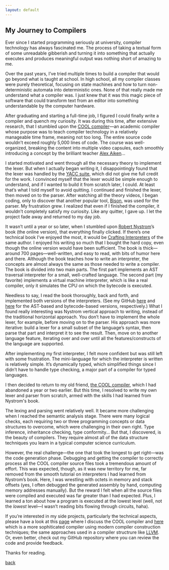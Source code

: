 ```yaml
---
layout: default
---
```


## My Journey to Compilers

Ever since I started programming seriously at university, compiler technology has always fascinated me. The process of taking a textual form of some unreadable gibberish and turning it into something that actually executes and produces meaningful output was nothing short of amazing to me.

Over the past years, I’ve tried multiple times to build a compiler that would go beyond what is taught at school. In high school, all my compiler classes were purely theoretical, focusing on state machines and how to turn non-deterministic automata into deterministic ones. None of that really made me understand what a compiler was. I just knew that it was this magic piece of software that could transform text from an editor into something understandable by the computer hardware.

After graduating and starting a full-time job, I figured I could finally write a compiler and quench my curiosity. It was during this time, after extensive research, that I stumbled upon the [COOL compiler](https://web.stanford.edu/class/cs143/)—an academic compiler whose purpose was to teach compiler technology in a relatively manageable time frame, meaning not too long. The entire source code wouldn’t exceed roughly 5,000 lines of code. The course was well-organized, breaking the content into multiple video capsules, each smoothly introducing a concept by the brilliant teacher [Alex Aiken](https://profiles.stanford.edu/alex-aiken)...

I started motivated and went through all the necessary theory to implement the lexer. But when I actually began writing it, I disappointingly found that the lexer was handled by the [YACC suite](https://en.wikipedia.org/wiki/Yacc), which did not give me full credit for the work. I convinced myself that the lexer would be simple enough to understand, and if I wanted to build it from scratch later, I could. At least that’s what I told myself to avoid quitting. I continued and finished the lexer, then moved on to the parser. After watching all the theory videos, I began coding, only to discover that another popular tool, [Bison](https://en.wikipedia.org/wiki/GNU_Bison), was used for the parser. My frustration grew. I realized that even if I finished the compiler, it wouldn’t completely satisfy my curiosity. Like any quitter, I gave up. I let the project fade away and returned to my day job.

It wasn’t until a year or so later, when I stumbled upon [Robert Nystrom](https://x.com/munificentbob)’s book (the online version), that everything finally clicked. If there’s one technical book I’ve enjoyed the most, it would be [Crafting Interpreters](https://craftinginterpreters.com/) of the same author. I enjoyed his writing so much that I bought the hard copy, even though the online version would have been sufficient. The book is thick—around 700 pages—well-written, and easy to read, with bits of humor here and there. Although the book teaches how to write an interpreter, the concepts are almost always the same as those needed to write a compiler. The book is divided into two main parts. The first part implements an AST traversal interpreter for a small, well-crafted language. The second part (my favorite) implements a virtual machine interpreter, which is like a real compiler, only it simulates the CPU on which the bytecode is executed.

Needless to say, I read the book thoroughly, back and forth, and implemented both versions of the interpreters. (See my GitHub [here](https://github.com/Mountagha/crafting-interpreter) and [here](https://github.com/Mountagha/crafting-interpreter) for the AST-based and bytecode-based versions, respectively.) What I found really interesting was Nystrom vertical approach to writing, instead of the traditional horizontal approach. You don’t have to implement the whole lexer, for example, before moving on to the parser. His approach was more iterative: build a lexer for a small subset of the language’s syntax, then parse that part and interpret it to see the result. Then, move on to another language feature, iterating over and over until all the features/constructs of the language are supported.

After implementing my first interpreter, I felt more confident but was still left with some frustration. The mini-language for which the interpreter is written is relatively simple. It’s dynamically typed, which simplified things since I didn’t have to handle type checking, a major part of a compiler for typed languages.

I then decided to return to my old friend, [the COOL compiler](https://web.stanford.edu/class/cs143/), which I had abandoned a year or two earlier. But this time, I resolved to write my own lexer and parser from scratch, armed with the skills I had learned from Nystrom's book.

The lexing and parsing went relatively well. It became more challenging when I reached the semantic analysis stage. There were many logical checks, each requiring two or three programming concepts or data structures to overcome, which were challenging in their own right. Type inference, inheritance checking, type conformity... But that, I discovered, is the beauty of compilers. They require almost all of the data structure techniques you learn in a typical computer science curriculum. 

However, the real challenge—the one that took the longest to get right—was the code generation phase. Debugging and getting the compiler to correctly process all the COOL compiler source files took a tremendous amount of effort. This was expected, though, as it was new territory for me, far removed from the smooth tutorial on interpreters I had learned from Nystrom’s book. Here, I was wrestling with octets in memory and stack offsets (yes, I often debugged the generated assembly by hand, computing memory addresses manually). But the reward I felt when all the source files were compiled and executed was far greater than I had expected. Plus, I learned a ton about how a program is executed at the lowest level (well, not the *lowest* level—I wasn’t reading bits flowing through circuits, haha).

If you’re interested in my side projects, particularly the technical aspects, please have a look at this [page](./cool-compiler.md) where I discuss the COOL compiler and [here](./kecc-compiler.md) which is a more sophiticated compiler using modern compiler construction techniques; the same approaches used in a compiler structrure like [LLVM](https://llvm.org/). Or, even better, check out my GitHub repository where you can review the code and provide feedback.

Thanks for reading.



[back](./)
